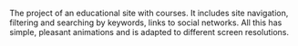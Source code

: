The project of an educational site with courses. It includes site navigation, filtering and searching by keywords, links to social networks. All this has simple, pleasant animations and is adapted to different screen resolutions.
